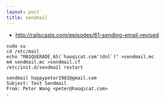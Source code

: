 ```yaml
---
layout: post
title: sendmail
---
```

- <http://railscasts.com/episodes/61-sending-email-revised>


~~~
sudo su
cd /etc/mail
echo "MASQUERADE_AS(`haoqicat.com')dnl`)" >sendmail.mc
m4 sendmail.mc >sendmail.cf
/etc/init.d/sendmail restart
~~~

~~~
sendmail happypeter1983@gmail.com
Subject: Test Sendmail
From: Peter Wang <peter@haoqicat.com>
.
~~~

